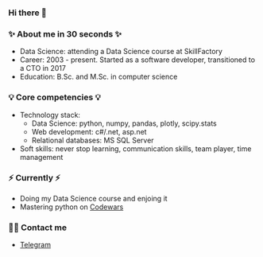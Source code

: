 ### Hi there 👋

### ✨ About me in 30 seconds ✨ 
* Data Science: attending a Data Science course at SkillFactory
* Career: 2003 - present. Started as a software developer, transitioned to a CTO in 2017
* Education: B.Sc. and M.Sc. in computer science

### 💡 Core competencies 💡
* Technology stack:
  - Data Science: python, numpy, pandas, plotly, scipy.stats
  - Web development: c#/.net, asp.net
  - Relational databases: MS SQL Server
* Soft skills: never stop learning, communication skills, team player, time management

### ⚡️ Currently ⚡️
* Doing my Data Science course and enjoing it
* Mastering python on [Codewars](https://www.codewars.com/users/d_golubitsky)

### 🙌🏻 Contact me
- [Telegram](https://t.me/dmitriygolubitskiy)
